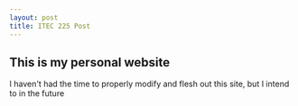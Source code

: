 ```yaml
---
layout: post
title: ITEC 225 Post
---
```


## This is my personal website
I haven't had the time to properly modify and flesh out this site, but I intend to in the future